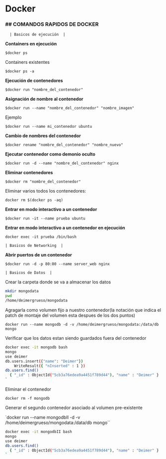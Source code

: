 # Docker

### ## COMANDOS RAPIDOS DE DOCKER

  	  | Basicos de ejecución  |

**Containers en ejecución**

`$docker ps`

Containers existentes

`$docker ps -a`

**Ejecución de contenedores**

`$docker run "nombre_del_contenedor"`

**Asignación de nombre al contenedor**

`$docker run --name "nombre_del_contenedor" "nombre_imagen"`

Ejemplo

`$docker run --name mi_contenedor ubuntu`

**Cambio de nombres del contenedor**

`$docker rename "nombre_del_contenedor" "nombre_nuevo"`

**Ejecutar contenedor como demonio oculto**

`$docker run -d --name "nombre_del_contenedor" nginx`

**Eliminar contenedores**

`$docker rm "nombre_del_contenedor"`

Eliminar varios todos los contenedores:

`docker rm $(docker ps -aq)`

**Entrar en modo interactivo a un contenedor**

`$docker run -it --name prueba ubuntu`

**Entrar en modo interactivo a un contenedor en ejecución**

`docker exec -it prueba /bin/bash`



	| Basicos de Networking  |

**Abrir puertos de un contenedor**

`$docker run -d -p 80:80 --name server_web nginx`


	| Basicos de Datos  |

Crear la carpeta donde se va a almacenar los datos

```bash
mkdir mongodata
pwd
/home/deimergrueso/mongodata
```

Agragarla como volumen fijo a nuestro contenedor(la notación que indica el patch de montaje del volumen esta despues de los dos puntos)

`docker run --name mongodb -d -v /home/deimergrueso/mongodata:/data/db mongo`

Verificar que los datos estan siendo guardados fuera del contenedor

```bash
docker exec -it mongodb bash
mongo
use deimer
db.users.insert({"name": "Deimer"})
    WriteResult({ "nInserted" : 1 })
db.users.find()
  { "_id" : ObjectId("5cb3a76edea9a4451f789d44"), "name" : "Deimer" }
`
```

Eliminar el contenedor

`docker rm -f mongodb`

Generar el segundo contenedor asociado al volumen pre-existente

`docker run --name mongodbII -d -v /home/deimergrueso/mongodata:/data/db mongo``


```bash
docker exec -it mongodbII bash
mongo
use deimer
db.users.find()
  { "_id" : ObjectId("5cb3a76edea9a4451f789d44"), "name" : "Deimer" }
`
```
